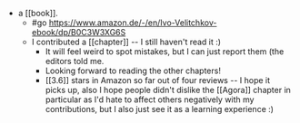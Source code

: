 - a [[book]].
  - #go https://www.amazon.de/-/en/Ivo-Velitchkov-ebook/dp/B0C3W3XG6S
  - I contributed a [[chapter]] -- I still haven't read it :)
    - It will feel weird to spot mistakes, but I can just report them (the editors told me.
    - Looking forward to reading the other chapters!
    - [[3.6]] stars in Amazon so far out of four reviews -- I hope it picks up, also I hope people didn't dislike the [[Agora]] chapter in particular as I'd hate to affect others negatively with my contributions, but I also just see it as a learning experience :)

